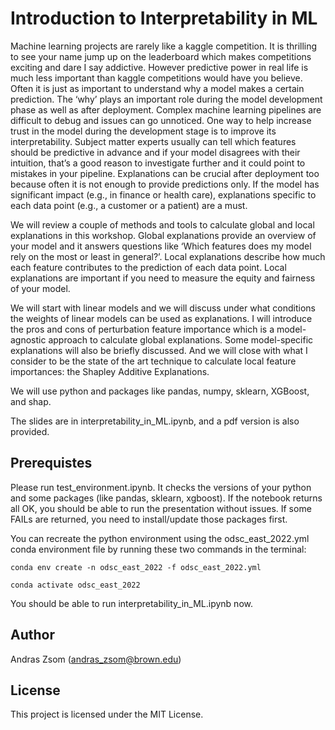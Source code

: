 
# Introduction to Interpretability in ML
Machine learning projects are rarely like a kaggle competition. It is thrilling to see your name jump up on the leaderboard which makes competitions exciting and dare I say addictive. However predictive power in real life is much less important than kaggle competitions would have you believe. Often it is just as important to understand why a model makes a certain prediction. The ‘why’ plays an important role during the model development phase as well as after deployment. Complex machine learning pipelines are difficult to debug and issues can go unnoticed. One way to help increase trust in the model during the development stage is to improve its interpretability. Subject matter experts usually can tell which features should be predictive in advance and if your model disagrees with their intuition, that’s a good reason to investigate further and it could point to mistakes in your pipeline. Explanations can be crucial after deployment too because often it is not enough to provide predictions only. If the model has significant impact (e.g., in finance or health care), explanations specific to each data point (e.g., a customer or a patient) are a must.

We will review a couple of methods and tools to calculate global and local explanations in this workshop. Global explanations provide an overview of your model and it answers questions like ‘Which features does my model rely on the most or least in general?’. Local explanations describe how much each feature contributes to the prediction of each data point. Local explanations are important if you need to measure the equity and fairness of your model.

We will start with linear models and we will discuss under what conditions the weights of linear models can be used as explanations. I will introduce the pros and cons of perturbation feature importance which is a model-agnostic approach to calculate global explanations. Some model-specific explanations will also be briefly discussed. And we will close with what I consider to be the state of the art technique to calculate local feature importances: the Shapley Additive Explanations.

We will use python and packages like pandas, numpy, sklearn, XGBoost, and shap.

The slides are in interpretability_in_ML.ipynb, and a pdf version is also provided.

## Prerequistes

Please run test_environment.ipynb. It checks the versions of your python and some packages (like pandas, sklearn, xgboost). If the notebook returns all OK, you should be able to run the presentation without issues. If some FAILs are returned, you need to install/update those packages first.

You can recreate the python environment using the odsc_east_2022.yml conda environment file by running these two commands in the terminal:

`conda env create -n odsc_east_2022 -f odsc_east_2022.yml`

`conda activate odsc_east_2022`

You should be able to run interpretability_in_ML.ipynb now.

## Author

Andras Zsom (andras_zsom@brown.edu)

## License

This project is licensed under the MIT License.
